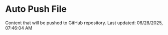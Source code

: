 # Auto Push File

Content that will be pushed to GitHub repository.
Last updated: 06/28/2025, 07:46:04 AM